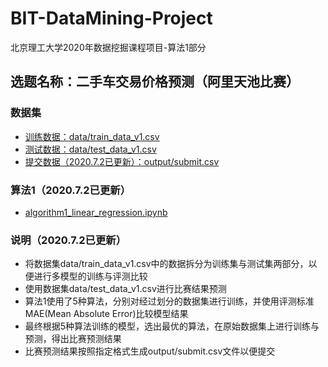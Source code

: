 # BIT-DataMining-Project

北京理工大学2020年数据挖掘课程项目-算法1部分

## 选题名称：二手车交易价格预测（阿里天池比赛）

### 数据集
* [训练数据：data/train_data_v1.csv](https://github.com/Zening-Li/BIT_DataMining_project/tree/master/process_data)
* [测试数据：data/test_data_v1.csv](https://github.com/Zening-Li/BIT_DataMining_project/tree/master/process_data)
* [提交数据（2020.7.2已更新）：output/submit.csv](./output)

### 算法1（2020.7.2已更新）
* [algorithm1_linear_regression.ipynb](./algorithm1_final.ipynb)

### 说明（2020.7.2已更新）
* 将数据集data/train_data_v1.csv中的数据拆分为训练集与测试集两部分，以便进行多模型的训练与评测比较
* 使用数据集data/test_data_v1.csv进行比赛结果预测
* 算法1使用了5种算法，分别对经过划分的数据集进行训练，并使用评测标准MAE(Mean Absolute Error)比较模型结果
* 最终根据5种算法训练的模型，选出最优的算法，在原始数据集上进行训练与预测，得出比赛预测结果
* 比赛预测结果按照指定格式生成output/submit.csv文件以便提交
